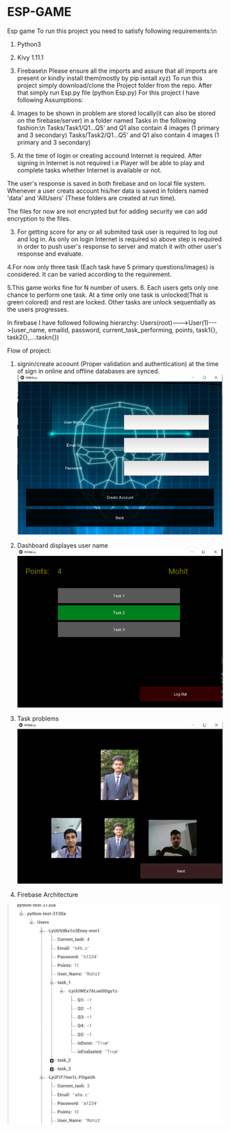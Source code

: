 # ESP-GAME
Esp game
To run this project you need to satisfy following requirements:\n
1. Python3
2. Kivy 1.11.1
3. Firebase\n
Please ensure all the imports and assure that all imports are present or kindly install them(mostly by pip isntall xyz)
To run this project simply download/clone the Project folder from the repo.
After that simply run Esp.py file (python Esp.py)
For this project I have following Assumptions:
1. Images to be shown in problem are stored locally(it can also be stored on the firebase/server) in a folder named  Tasks in the following fashion:\n
 Tasks/Task1/Q1...Q5'  and  Q1 also contain 4 images (1 primary and 3 secondary)
 Tasks/Task2/Q1...Q5'  and  Q1 also contain 4 images (1 primary and 3 secondary) 
 
 
 
 2. At the time of login or creating accound Internet is required. After signing in Internet is not required i.e Player will be able to play and complete tasks whether Internet is available or not. 
 
The user's response is saved in both firebase and on local file system. Whenever a user creats account his/her data is saved in folders named 'data' and 'AllUsers' (These folders are created at run time).
 
The files for now are not encrypted but for adding security we can add encryption to the files.

3. For getting score for any or all submited task user is required to log out and log in. As only on login Internet is required so above step is required in order to push user's response to server and match it with other user's response and evaluate.

4.For now only three task (Each task have 5 primary questions/images) is considered. It can be varied according to the requirement.

5.This game works fine for N number of users.
6. Each users gets only one chance to perform one task.
At a time only one task is unlocked(That is green colored) and rest are locked. Other tasks are unlock sequentially as the users progresses.

In firebase I have followed following hierarchy:
              Users(root)--->User(1)--->{user_name, emailid, password, current_task_performing, points, task1{}, task2{},....taskn{})
              
              
 Flow of project:
 
 1. signin/create acoount (Proper validation and authentication) at the time of sign in online and offline databases are synced.
 ![](Images/newuser.png)
 
 2. Dashboard displayes user name 
 ![](Images/Dash.png)
 
 
 3. Task problems                                
 ![](Images/Problems.png)  
 
 4. Firebase Architecture
 
 ![](Images/Firebase.png)
 
 
 
                  

